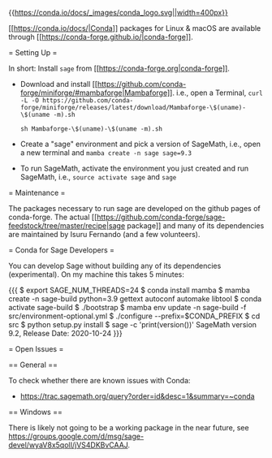 {{https://conda.io/docs/_images/conda_logo.svg||width=400px}}

[[https://conda.io/docs/|Conda]] packages for Linux & macOS are available through [[https://conda-forge.github.io/|conda-forge]].

= Setting Up =

In short: Install `sage` from [[https://conda-forge.org|conda-forge]].

 * Download and install [[https://github.com/conda-forge/miniforge/#mambaforge|Mambaforge]].
   i.e., open a Terminal,
     `curl -L -O https://github.com/conda-forge/miniforge/releases/latest/download/Mambaforge-\$(uname)-\$(uname -m).sh`

     `sh Mambaforge-\$(uname)-\$(uname -m).sh`
 * Create a "sage" environment and pick a version of SageMath, i.e., open a new terminal and `mamba create -n sage sage=9.3`
 * To run SageMath, activate the environment you just created and run SageMath, i.e., `source activate sage` and `sage`

= Maintenance =

The packages necessary to run sage are developed on the github pages of conda-forge. The actual [[https://github.com/conda-forge/sage-feedstock/tree/master/recipe|sage package]] and many of its dependencies are maintained by Isuru Fernando (and a few volunteers).

= Conda for Sage Developers =

You can develop Sage without building any of its dependencies (experimental). On my machine this takes 5 minutes:

{{{
$ export SAGE_NUM_THREADS=24
$ conda install mamba
$ mamba create -n sage-build python=3.9 gettext autoconf automake libtool
$ conda activate sage-build
$ ./bootstrap
$ mamba env update -n sage-build -f src/environment-optional.yml
$ ./configure --prefix=$CONDA_PREFIX
$ cd src
$ python setup.py install
$ sage -c 'print(version())'
SageMath version 9.2, Release Date: 2020-10-24
}}}

= Open Issues =

== General ==

To check whether there are known issues with Conda:

 * https://trac.sagemath.org/query?order=id&desc=1&summary=~conda

== Windows ==

There is likely not going to be a working package in the near future, see https://groups.google.com/d/msg/sage-devel/wyaV8x5qolI/jVS4DKBvCAAJ.
